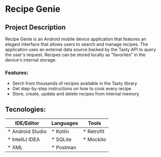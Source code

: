 # Recipe Genie

## Project Description
Recipe Genie is an Android mobile device application that features an
elegant interface that allows users to search and manage recipes. The
application uses an external data source backed by the Tasty API to query the
user's request. Recipes can be stored locally as "favorites" in the device's
internal storage.

### Features: 
 * Serch from thousands of recipes available in the Tasty library
 * Get step-by-step instructions on how to cook every recipe
 * Store, create, update and delete recipes from internal memory

## Tecnologies:
| IDE/Editor        | Languages   | Tools      |
| ----------------- | ----------- | ---------- |
| * Android Studio  | * Kotlin    | * Retrofit |
| * IntelliJ IDEA   | * SQLite    | * Mockito  |
| * XML       | * Postman  |
